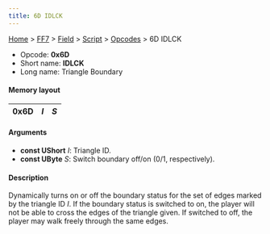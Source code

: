 ```yaml
---
title: 6D IDLCK
---
```


[Home](../../../../Main%20Page.md.md) > [FF7](../../../../FF7.md) > [Field](../../../Field.md) > [Script](../../Script.md) > [Opcodes](../Opcodes.md) > 6D IDLCK

-   Opcode: **0x6D**
-   Short name: **IDLCK**
-   Long name: Triangle Boundary

#### Memory layout

| 0x6D | *I* | *S* |
|------|-----|-----|

#### Arguments

-   **const UShort** *I*: Triangle ID.
-   **const UByte** *S*: Switch boundary off/on (0/1, respectively).

#### Description

Dynamically turns on or off the boundary status for the set of edges
marked by the triangle ID *I*. If the boundary status is switched to on,
the player will not be able to cross the edges of the triangle given. If
switched to off, the player may walk freely through the same edges.
